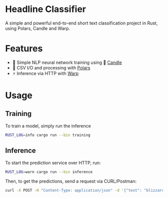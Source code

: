 # Headline Classifier

A simple and powerful end-to-end short text classification project in Rust, using Polars, Candle and Warp.

# Features

- 🧘 Simple NLP neural network training using 🤗 [Candle](https://github.com/huggingface/candle)
- 🚀 CSV I/O and processing with [Polars](https://pola.rs/)
- ⚡️ Inference via HTTP with [Warp](https://github.com/seanmonstar/warp)

# Usage

## Training

To train a model, simply run the inference

```bash
RUST_LOG=info cargo run --bin training
```

## Inference

To start the prediction service over HTTP, run:

```bash
RUST_LOG=warn cargo run --bin inference
```

Then, to get the predictions, send a request via CURL/Postman:

```bash
curl -X POST -H "Content-Type: application/json" -d '{"text": "blizzard hits southwest"}' http://localhost:3030/predict
```